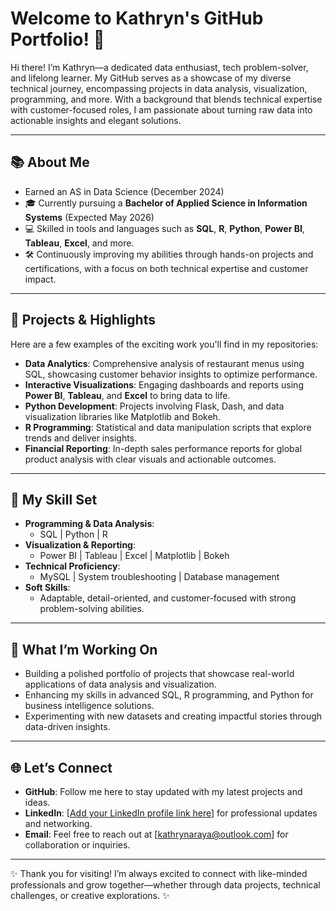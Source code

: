 # Welcome to Kathryn's GitHub Portfolio! 👋

Hi there! I’m Kathryn—a dedicated data enthusiast, tech problem-solver, and lifelong learner. My GitHub serves as a showcase of my diverse technical journey, encompassing projects in data analysis, visualization, programming, and more. With a background that blends technical expertise with customer-focused roles, I am passionate about turning raw data into actionable insights and elegant solutions.

---

## 📚 **About Me**
-  Earned an AS in Data Science (December 2024) 
- 🎓 Currently pursuing a **Bachelor of Applied Science in Information Systems** (Expected May 2026) 
- 💻 Skilled in tools and languages such as **SQL**, **R**, **Python**, **Power BI**, **Tableau**, **Excel**, and more.
- 🛠 Continuously improving my abilities through hands-on projects and certifications, with a focus on both technical expertise and customer impact.

---

## 💼 **Projects & Highlights**
Here are a few examples of the exciting work you'll find in my repositories:
- **Data Analytics**: Comprehensive analysis of restaurant menus using SQL, showcasing customer behavior insights to optimize performance.
- **Interactive Visualizations**: Engaging dashboards and reports using **Power BI**, **Tableau**, and **Excel** to bring data to life.
- **Python Development**: Projects involving Flask, Dash, and data visualization libraries like Matplotlib and Bokeh.
- **R Programming**: Statistical and data manipulation scripts that explore trends and deliver insights.
- **Financial Reporting**: In-depth sales performance reports for global product analysis with clear visuals and actionable outcomes.

---

## 🚀 **My Skill Set**
- **Programming & Data Analysis**:
  - SQL | Python | R
- **Visualization & Reporting**:
  - Power BI | Tableau | Excel | Matplotlib | Bokeh
- **Technical Proficiency**:
  - MySQL | System troubleshooting | Database management
- **Soft Skills**:
  - Adaptable, detail-oriented, and customer-focused with strong problem-solving abilities.

---

## 🌟 **What I’m Working On**
- Building a polished portfolio of projects that showcase real-world applications of data analysis and visualization.
- Enhancing my skills in advanced SQL, R programming, and Python for business intelligence solutions.
- Experimenting with new datasets and creating impactful stories through data-driven insights.

---

## 🌐 **Let’s Connect**
- **GitHub**: Follow me here to stay updated with my latest projects and ideas.
- **LinkedIn**: [[Add your LinkedIn profile link here](https://www.linkedin.com/in/kathrynaraya715)] for professional updates and networking.
- **Email**: Feel free to reach out at [kathrynaraya@outlook.com] for collaboration or inquiries.

---
✨ Thank you for visiting! I’m always excited to connect with like-minded professionals and grow together—whether through data projects, technical challenges, or creative explorations. ✨



